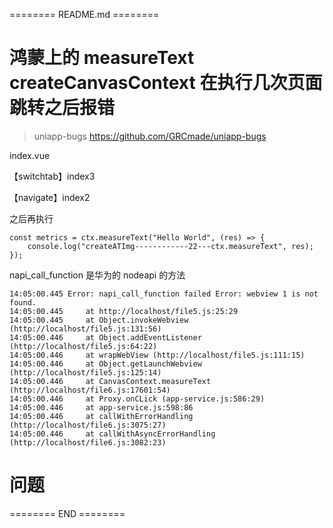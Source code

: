 ======== README.md ========

# 鸿蒙上的 measureText createCanvasContext 在执行几次页面跳转之后报错
> uniapp-bugs https://github.com/GRCmade/uniapp-bugs

index.vue

【switchtab】index3

【navigate】index2

之后再执行

```
const metrics = ctx.measureText("Hello World", (res) => {
	console.log("createATImg------------22---ctx.measureText", res);
});
```

napi_call_function 是华为的 nodeapi 的方法

```
14:05:00.445 Error: napi_call_function failed Error: webview 1 is not found.
14:05:00.445     at http://localhost/file5.js:25:29
14:05:00.445     at Object.invokeWebview (http://localhost/file5.js:131:56)
14:05:00.446     at Object.addEventListener (http://localhost/file5.js:64:22)
14:05:00.446     at wrapWebView (http://localhost/file5.js:111:15)
14:05:00.446     at Object.getLaunchWebview (http://localhost/file5.js:125:14)
14:05:00.446     at CanvasContext.measureText (http://localhost/file6.js:17601:54)
14:05:00.446     at Proxy.onCLick (app-service.js:586:29)
14:05:00.446     at app-service.js:598:86
14:05:00.446     at callWithErrorHandling (http://localhost/file6.js:3075:27)
14:05:00.446     at callWithAsyncErrorHandling (http://localhost/file6.js:3082:23)
```

# 问题

======== END ========